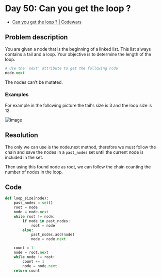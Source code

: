 # Day 50: Can you get the loop ?

- [Can you get the loop ? | Codewars](https://www.codewars.com/kata/52a89c2ea8ddc5547a000863)

## Problem description

You are given a node that is the beginning of a linked list. This list always contains a tail and a loop. Your objective is to determine the length of the loop.

```python
# Use the `next' attribute to get the following node
node.next
```

The nodes can't be mutated.

### Examples

For example in the following picture the tail's size is 3 and the loop size is 12.

![image](https://user-images.githubusercontent.com/50267208/190169966-3bacd87c-26dd-4cc1-9397-55877d4547ce.png)

## Resolution

The only we can use is the node.next method, therefore we must follow the chain and save the nodes in a `past_nodes` set until the current node is included in the set.

Then using this found node as root, we can follow the chain counting the number of nodes in the loop.

## Code

```python
def loop_size(node):
    past_nodes = set()
    root = node
    node = node.next
    while root != node:
        if node in past_nodes:
            root = node
        else:
            past_nodes.add(node)
            node = node.next

    count = 1
    node = root.next
    while node != root:
        count += 1
        node = node.next
    return count
```
